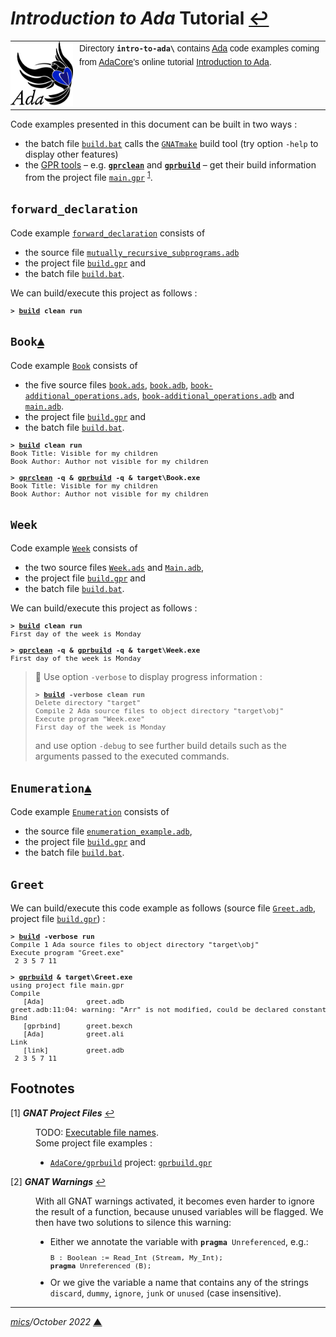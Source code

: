 # <span id="top"><i>Introduction to Ada</i> Tutorial</span> <span style="size:25%;"><a href="../README.md">↩</a></span>

<table style="font-family:Helvetica,Arial;font-size:14px;line-height:1.6;">
  <tr>
  <td style="border:0;padding:0 10px 0 0;min-width:100px;"><a href="https://www.adacore.com/" rel="external"><img style="border:0;" src="../docs/images/adamascot.png" width="100" alt="Ada project"/></a></td>
  <td style="border:0;padding:0;vertical-align:text-top;">
    Directory <strong><code>intro-to-ada\</code></strong> contains <a href="https://www.adacore.com/" rel="external">Ada</a> code examples coming from <a href="https://www.adacore.com/" rel="external">AdaCore</a>'s online tutorial <a href="https://learn.adacore.com/courses/intro-to-ada" rel="external">Introduction to Ada</a>.
  </td>
  </tr>
</table>

Code examples presented in this document can be built in two ways :
- the batch file [`build.bat`](./Week/build.bat) calls the [`GNATmake`](gnu_gnatmake) build tool (try option `-help` to display other features)
- the [GPR tools][gpr_tools] &ndash; e.g. [**`gprclean`**][gprclean_cli] and [**`gprbuild`**][gprbuild_cli] &ndash; get their build information from the project file [`main.gpr`](./Week/main.gpr) <sup id="anchor_01">[1](#footnote_01)</sup>.

## <span id="forward_declaration">`forward_declaration`</span>

Code example [`forward_declaration`](./ch03/forward_declaration/) consists of
- the source file [`mutually_recursive_subprograms.adb`](./ch03/forward_declaration/src/main/ada/mutually_recursive_subprograms.adb)
- the project file [`build.gpr`](./ch03/forward_declaration/build.gpr) and
- the batch file [`build.bat`](./ch03/forward_declaration/build.bat).

We can build/execute this project as follows :

<pre style="font-size:80%;">
<b>&gt; <a href="./ch03/forward_declaration/build.bat">build</a> clean run</b>
</pre>

## <span id="book">`Book`</span>[**&#x25B4;**](#top)

Code example [`Book`](./ch04/Book/) consists of
- the five source files [`book.ads`](./ch04/Book/src/main/ada/book.ads), [`book.adb`](./ch04/Book/src/main/ada/book.adb), [`book-additional_operations.ads`](./ch04/Book/src/main/ada/book-additional_operations.ads), [`book-additional_operations.adb`](./ch04/Book/src/main/ada/book-additional_operations.adb) and [`main.adb`](./ch04/Book/src/main/ada/main.adb).
- the project file [`build.gpr`](./ch04/Book/build.gpr) and
- the batch file [`build.bat`](./ch04/Book/build.bat).

<pre style="font-size:80%;">
<b>&gt; <a href="./ch04/Book/build.bat">build</a> clean run</b>
Book Title: Visible for my children
Book Author: Author not visible for my children
&nbsp;
<b>&gt; <a href="https://docs.adacore.com/gprbuild-docs/html/gprbuild_ug/companion_tools.html#cleaning-up-with-gprclean">gprclean</a> -q &amp; <a href="https://docs.adacore.com/gprbuild-docs/html/gprbuild_ug/building_with_gprbuild.html#command-line">gprbuild</a> -q &amp; target\Book.exe</b>
Book Title: Visible for my children
Book Author: Author not visible for my children
</pre>

## <span id="week">`Week`</span>

Code example [`Week`](./ch04/Week/) consists of
- the two source files [`Week.ads`](./ch04/Week/src/Week.ads) and [`Main.adb`](./ch04/Week/src/Main.adb),
- the project file [`build.gpr`](./ch04/Week/build.gpr) and
- the batch file [`build.bat`](./ch04/Week/build.bat).

We can build/execute this project as follows :

<pre style="font-size:80%;">
<b>&gt; <a href="./ch04/Week/build.bat">build</a> clean run</b>
First day of the week is Monday
&nbsp;
<b>&gt; <a href="https://docs.adacore.com/gprbuild-docs/html/gprbuild_ug/companion_tools.html#cleaning-up-with-gprclean">gprclean</a> -q &amp; <a href="https://docs.adacore.com/gprbuild-docs/html/gprbuild_ug/building_with_gprbuild.html#command-line">gprbuild</a> -q &amp; target\Week.exe</b>
First day of the week is Monday
</pre>

> **:mag_right:** Use option `-verbose` to display progress information :
> <pre style="font-size:80%;">
> <b>&gt; <a href="./ch04/Week/build.bat">build</a> -verbose clean run</b>
> Delete directory "target"
> Compile 2 Ada source files to object directory "target\obj"
> Execute program "Week.exe"
> First day of the week is Monday
> </pre>
> and use option `-debug` to see further build details such as the arguments passed to the executed commands.

## <span id="enumeration">`Enumeration`</span>[**&#x25B4;**](#top)

Code example [`Enumeration`](./ch05/Enumeration/) consists of
- the source file [`enumeration_example.adb`](./ch05/Enumeration/src/main/ada/enumeration_example.adb),
- the project file [`build.gpr`](./ch05/Enumeration/build.gpr) and
- the batch file [`build.bat`](./ch05/Enumeration/build.bat).

## <span id="greet">`Greet`</span>

We can build/execute this code example as follows (source file [`Greet.adb`](./ch07/Greet/src/main/ada/Greet.adb), project file [`build.gpr`](./ch07/Greet/build.gpr)) :

<pre style="font-size:80%;">
<b>&gt; <a href="./ch07/Greet/build.bat">build</a> -verbose run</b>
Compile 1 Ada source files to object directory "target\obj"
Execute program "Greet.exe"
 2 3 5 7 11
&nbsp;
<b>&gt; <a href="https://docs.adacore.com/gprbuild-docs/html/gprbuild_ug.html" rel="external">gprbuild</a> &amp; target\Greet.exe</b>
using project file main.gpr
Compile
   [Ada]          greet.adb
greet.adb:11:04: warning: "Arr" is not modified, could be declared constant [-gnatwk]
Bind
   [gprbind]      greet.bexch
   [Ada]          greet.ali
Link
   [link]         greet.adb
 2 3 5 7 11
</pre>

## <span id="footnotes">Footnotes</span>

<span id="footnote_01">[1]</span> ***GNAT Project Files*** [↩](#anchor_01)

<dl><dd>
TODO: <a href="https://docs.adacore.com/gprbuild-docs/html/gprbuild_ug/gnat_project_manager.html#executable-file-names">Executable file names</a>.
</dd>
<dd>
Some project file examples :
<ul><li><a href="https://github.com/AdaCore/gprbuild"><code>AdaCore/gprbuild</code></a> project: <a href="https://github.com/AdaCore/gprbuild/blob/master/gprbuild.gpr"><code>gprbuild.gpr</code></a></li>
</ul>
</dd></dl>

<span id="footnote_02">[2]</span> ***GNAT Warnings*** [↩](#anchor_02)

<dl><dd>
With all GNAT warnings activated, it becomes even harder to ignore the result of a function, because unused variables will be flagged. We then have two solutions to silence this warning:
<ul>
<li>Either we annotate the variable with <code><b>pragma</b> Unreferenced</code>, e.g.:
<pre style="font-size:80%;">
B : Boolean := Read_Int (Stream, My_Int);
<b>pragma</b> Unreferenced (B);
</pre></li>
<li>Or we give the variable a name that contains any of the strings <code>discard</code>, <code>dummy</code>, <code>ignore</code>, <code>junk</code> or <code>unused</code> (case insensitive).</li>
</ul>
</dd></dl>

***

*[mics](https://lampwww.epfl.ch/~michelou/)/October 2022* [**&#9650;**](#top)
<span id="bottom">&nbsp;</span>

<!-- link refs -->

[gnu_gnatmake]: https://gcc.gnu.org/onlinedocs/gnat_ugn/Building-with-gnatmake.html
[gpr_tools]: https://docs.adacore.com/gprbuild-docs/html/gprbuild_ug.html
[gprbuild_cli]: https://docs.adacore.com/gprbuild-docs/html/gprbuild_ug/building_with_gprbuild.html
[gprclean_cli]: https://docs.adacore.com/gprbuild-docs/html/gprbuild_ug/companion_tools.html#cleaning-up-with-gprclean
